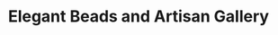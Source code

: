 ---
title: "Elegant Beads and Artisan Gallery"
url: /tucson/elegant-beads-and-artisan-gallery/
shop: Schmuck
---